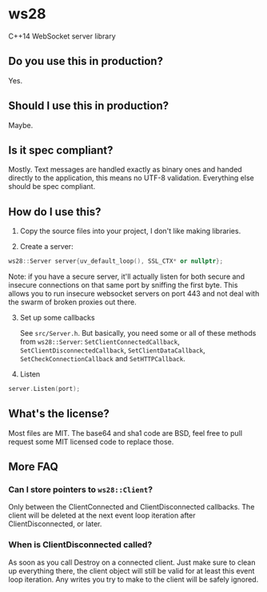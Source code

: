 # ws28
C++14 WebSocket server library

## Do you use this in production?

Yes.

## Should I use this in production?

Maybe.

## Is it spec compliant?

Mostly. Text messages are handled exactly as binary ones and handed directly to the application, this means no UTF-8 validation. Everything else should be spec compliant.

## How do I use this?

1. Copy the source files into your project, I don't like making libraries.

2. Create a server:

```c++
ws28::Server server{uv_default_loop(), SSL_CTX* or nullptr};
```

Note: if you have a secure server, it'll actually listen for both secure and insecure connections on that same port
by sniffing the first byte. This allows you to run insecure websocket servers on port 443 and not deal with the swarm
of broken proxies out there.

3. Set up some callbacks

    See `src/Server.h`. But basically, you need some or all of these methods from `ws28::Server`: `SetClientConnectedCallback`, `SetClientDisconnectedCallback`, `SetClientDataCallback`, `SetCheckConnectionCallback` and `SetHTTPCallback`.

4. Listen

```c++
server.Listen(port);
```

## What's the license?

Most files are MIT. The base64 and sha1 code are BSD, feel free to pull request some MIT licensed code to replace those.


## More FAQ

### Can I store pointers to `ws28::Client`?

Only between the ClientConnected and ClientDisconnected callbacks. The client will be deleted at the next event loop iteration after ClientDisconnected, or later.

### When is ClientDisconnected called?

As soon as you call Destroy on a connected client. Just make sure to clean up everything there, the client object will still be valid for at least this event loop iteration. Any writes you try to make to the client will be safely ignored.
